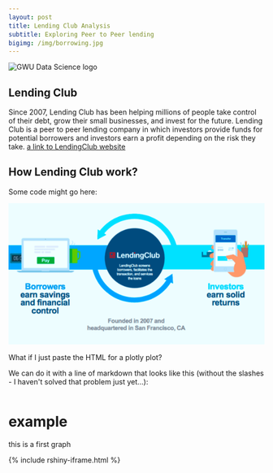 ```yaml
---
layout: post
title: Lending Club Analysis
subtitle: Exploring Peer to Peer lending
bigimg: /img/borrowing.jpg
---
```


![GWU Data Science logo](/img/gwdsp.png)

## Lending Club

Since 2007, Lending Club has been helping millions of people take control of their debt, grow their small businesses, and invest for the future. Lending Club is a peer to peer lending company in which investors provide funds for potential borrowers and investors earn a profit depending on the risk they take.  [a link to LendingClub website](https://www.lendingclub.com/)

## How Lending Club work?

Some code might go here:

![LendingClub](/img/lendingclub.png)

What if I just paste the HTML for a plotly plot?

We can do it with a line of markdown that looks like this (without the slashes - I haven't solved that problem just yet...):
```

```
# example

this is a first graph

{% include rshiny-iframe.html %}
